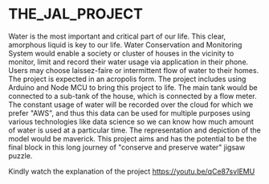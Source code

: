 # THE_JAL_PROJECT
Water is the most important and critical part of our life. This clear, amorphous liquid is key to our life. Water Conservation and Monitoring System would enable a society or cluster of houses in the vicinity to monitor, limit and record their water usage via application in their phone. Users may choose laissez-faire or intermittent flow of water to their homes. The project is expected in an acropolis form.  The project includes using Arduino and Node MCU to bring this project to life. The main tank would be connected to a sub-tank of the house, which is connected by a flow meter. The constant usage of water will be recorded over the cloud for which we prefer "AWS", and thus this data can be used for multiple purposes using various technologies like data science so we can know how much amount of water is used at a particular time. The representation and depiction of the model would be maverick. This project aims and has the potential to be the final block in this long journey of "conserve and preserve water" jigsaw puzzle.


Kindly watch the explanation of the project https://youtu.be/qCe87svIEMU
